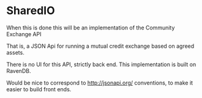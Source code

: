 # SharedIO
When this is done this will be an implementation of the Community Exchange API

That is, a JSON Api for running a mutual credit exchange based on agreed assets.

There is no UI for this API, strictly back end. This implementation is built on RavenDB. 

Would be nice to correspond to http://jsonapi.org/ conventions, to make it easier to build front ends.
